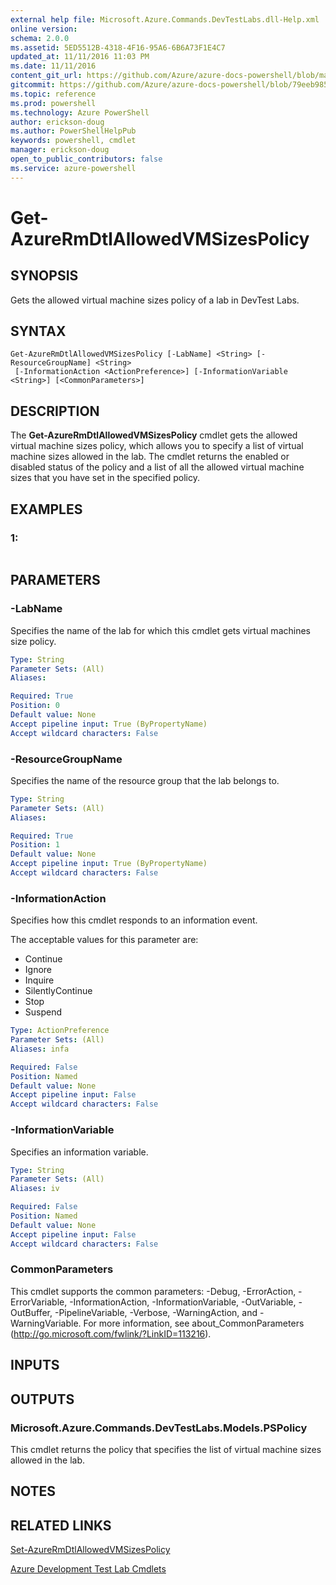 ```yaml
---
external help file: Microsoft.Azure.Commands.DevTestLabs.dll-Help.xml
online version: 
schema: 2.0.0
ms.assetid: 5ED5512B-4318-4F16-95A6-6B6A73F1E4C7
updated_at: 11/11/2016 11:03 PM
ms.date: 11/11/2016
content_git_url: https://github.com/Azure/azure-docs-powershell/blob/master/azureps-cmdlets-docs/ResourceManager/AzureRM.DevTestLabs/v2.1.0/Get-AzureRmDtlAllowedVMSizesPolicy.md
gitcommit: https://github.com/Azure/azure-docs-powershell/blob/79eeb985ea480979357fb4695832a0c3d29a48bf/azureps-cmdlets-docs/ResourceManager/AzureRM.DevTestLabs/v2.1.0/Get-AzureRmDtlAllowedVMSizesPolicy.md
ms.topic: reference
ms.prod: powershell
ms.technology: Azure PowerShell
author: erickson-doug
ms.author: PowerShellHelpPub
keywords: powershell, cmdlet
manager: erickson-doug
open_to_public_contributors: false
ms.service: azure-powershell
---
```


# Get-AzureRmDtlAllowedVMSizesPolicy

## SYNOPSIS
Gets the allowed virtual machine sizes policy of a lab in DevTest Labs.

## SYNTAX

```
Get-AzureRmDtlAllowedVMSizesPolicy [-LabName] <String> [-ResourceGroupName] <String>
 [-InformationAction <ActionPreference>] [-InformationVariable <String>] [<CommonParameters>]
```

## DESCRIPTION
The **Get-AzureRmDtlAllowedVMSizesPolicy** cmdlet gets the allowed virtual machine sizes policy, which allows you to specify a list of virtual machine sizes allowed in the lab.
The cmdlet returns the enabled or disabled status of the policy and a list of all the allowed virtual machine sizes that you have set in the specified policy.

## EXAMPLES

### 1:
```

```

## PARAMETERS

### -LabName
Specifies the name of the lab for which this cmdlet gets virtual machines size policy.

```yaml
Type: String
Parameter Sets: (All)
Aliases: 

Required: True
Position: 0
Default value: None
Accept pipeline input: True (ByPropertyName)
Accept wildcard characters: False
```

### -ResourceGroupName
Specifies the name of the resource group that the lab belongs to.

```yaml
Type: String
Parameter Sets: (All)
Aliases: 

Required: True
Position: 1
Default value: None
Accept pipeline input: True (ByPropertyName)
Accept wildcard characters: False
```

### -InformationAction
Specifies how this cmdlet responds to an information event.

The acceptable values for this parameter are:

- Continue
- Ignore
- Inquire
- SilentlyContinue
- Stop
- Suspend

```yaml
Type: ActionPreference
Parameter Sets: (All)
Aliases: infa

Required: False
Position: Named
Default value: None
Accept pipeline input: False
Accept wildcard characters: False
```

### -InformationVariable
Specifies an information variable.

```yaml
Type: String
Parameter Sets: (All)
Aliases: iv

Required: False
Position: Named
Default value: None
Accept pipeline input: False
Accept wildcard characters: False
```

### CommonParameters
This cmdlet supports the common parameters: -Debug, -ErrorAction, -ErrorVariable, -InformationAction, -InformationVariable, -OutVariable, -OutBuffer, -PipelineVariable, -Verbose, -WarningAction, and -WarningVariable. For more information, see about_CommonParameters (http://go.microsoft.com/fwlink/?LinkID=113216).

## INPUTS

## OUTPUTS

### Microsoft.Azure.Commands.DevTestLabs.Models.PSPolicy
This cmdlet returns the policy that specifies the list of virtual machine sizes allowed in the lab.

## NOTES

## RELATED LINKS

[Set-AzureRmDtlAllowedVMSizesPolicy](xref:ResourceManager/AzureRM.DevTestLabs/v2.1.0/Set-AzureRmDtlAllowedVMSizesPolicy.md)

[Azure Development Test Lab Cmdlets](xref:ResourceManager/AzureRM.DevTestLabs/v2.1.0/AzureRM.DevTestLabs.md)


